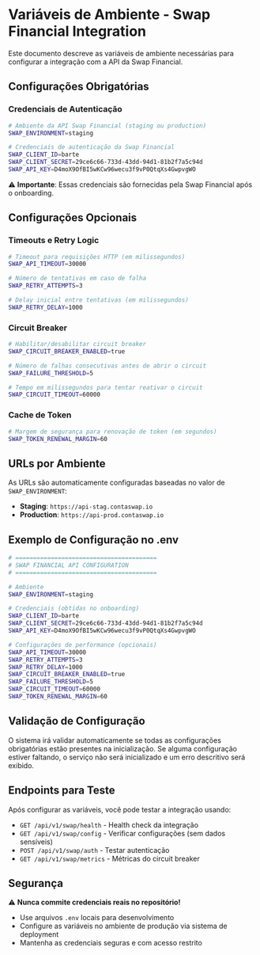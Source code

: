 # Variáveis de Ambiente - Swap Financial Integration

Este documento descreve as variáveis de ambiente necessárias para configurar a integração com a API da Swap Financial.

## Configurações Obrigatórias

### Credenciais de Autenticação

```bash
# Ambiente da API Swap Financial (staging ou production)
SWAP_ENVIRONMENT=staging

# Credenciais de autenticação da Swap Financial
SWAP_CLIENT_ID=barte
SWAP_CLIENT_SECRET=29ce6c66-733d-43dd-94d1-81b2f7a5c94d
SWAP_API_KEY=D4moX9OfBI5wKCw96wecu3f9vP0QtqXs4GwpvgWO
```

⚠️ **Importante**: Essas credenciais são fornecidas pela Swap Financial após o onboarding.

## Configurações Opcionais

### Timeouts e Retry Logic

```bash
# Timeout para requisições HTTP (em milissegundos)
SWAP_API_TIMEOUT=30000

# Número de tentativas em caso de falha
SWAP_RETRY_ATTEMPTS=3

# Delay inicial entre tentativas (em milissegundos)
SWAP_RETRY_DELAY=1000
```

### Circuit Breaker

```bash
# Habilitar/desabilitar circuit breaker
SWAP_CIRCUIT_BREAKER_ENABLED=true

# Número de falhas consecutivas antes de abrir o circuit
SWAP_FAILURE_THRESHOLD=5

# Tempo em milissegundos para tentar reativar o circuit
SWAP_CIRCUIT_TIMEOUT=60000
```

### Cache de Token

```bash
# Margem de segurança para renovação de token (em segundos)
SWAP_TOKEN_RENEWAL_MARGIN=60
```

## URLs por Ambiente

As URLs são automaticamente configuradas baseadas no valor de `SWAP_ENVIRONMENT`:

- **Staging**: `https://api-stag.contaswap.io`
- **Production**: `https://api-prod.contaswap.io`

## Exemplo de Configuração no .env

```bash
# ========================================
# SWAP FINANCIAL API CONFIGURATION
# ========================================

# Ambiente
SWAP_ENVIRONMENT=staging

# Credenciais (obtidas no onboarding)
SWAP_CLIENT_ID=barte
SWAP_CLIENT_SECRET=29ce6c66-733d-43dd-94d1-81b2f7a5c94d
SWAP_API_KEY=D4moX9OfBI5wKCw96wecu3f9vP0QtqXs4GwpvgWO

# Configurações de performance (opcionais)
SWAP_API_TIMEOUT=30000
SWAP_RETRY_ATTEMPTS=3
SWAP_RETRY_DELAY=1000
SWAP_CIRCUIT_BREAKER_ENABLED=true
SWAP_FAILURE_THRESHOLD=5
SWAP_CIRCUIT_TIMEOUT=60000
SWAP_TOKEN_RENEWAL_MARGIN=60
```

## Validação de Configuração

O sistema irá validar automaticamente se todas as configurações obrigatórias estão presentes na inicialização. Se alguma configuração estiver faltando, o serviço não será inicializado e um erro descritivo será exibido.

## Endpoints para Teste

Após configurar as variáveis, você pode testar a integração usando:

- `GET /api/v1/swap/health` - Health check da integração
- `GET /api/v1/swap/config` - Verificar configurações (sem dados sensíveis)
- `POST /api/v1/swap/auth` - Testar autenticação
- `GET /api/v1/swap/metrics` - Métricas do circuit breaker

## Segurança

⚠️ **Nunca commite credenciais reais no repositório!**

- Use arquivos `.env` locais para desenvolvimento
- Configure as variáveis no ambiente de produção via sistema de deployment
- Mantenha as credenciais seguras e com acesso restrito 